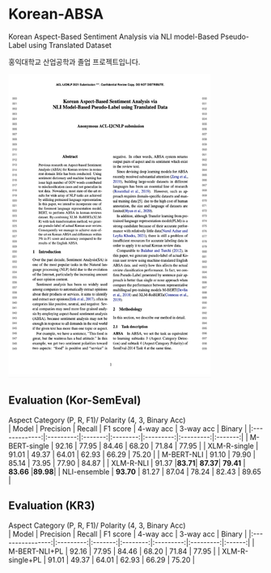 # Korean-ABSA
Korean Aspect-Based Sentiment Analysis via NLI model-Based Pseudo-Label using Translated Dataset

홍익대학교 산업공학과 졸업 프로젝트입니다.

<img src="image/abstract.png" width="400" height="600">


## Evaluation (Kor-SemEval)
Aspect Category (P, R, F1)/ Polarity (4, 3, Binary Acc)      
| Model         | Precision |  Recall | F1 score | 4-way acc | 3-way acc | Binary  |
|:-------------:|:---------:|:-------:|:--------:|:---------:|:---------:|:-------:|
| M-BERT-single |   92.16   |  77.95  |   84.46  |   68.20   |   71.84   |  77.95  |
| XLM-R-single  |   91.01   |  49.37  |   64.01  |   62.93   |   66.29   |  75.20  | 
| M-BERT-NLI    |   91.10   |  79.90  |   85.14  |   73.95   |   77.90   |  84.87  | 
| XLM-R-NLI     |   91.37   |**83.71**| **87.37**| **79.41** | **83.66** |**89.98**|
| NLI-ensemble  | **93.70** |  81.27  |   87.04  |   78.24   |   82.43   |  89.65  |

## Evaluation (KR3)
Aspect Category (P, R, F1)/ Polarity (4, 3, Binary Acc)  
| Model            | Precision |  Recall | F1 score | 4-way acc | 3-way acc | Binary |
|:----------------:|:---------:|:-------:|:--------:|:---------:|:---------:|:------:|
| M-BERT-NLI+PL    |   92.16   |  77.95  |   84.46  |   68.20   |   71.84   |  77.95 |
| XLM-R-single+PL  |   91.01   |  49.37  |   64.01  |   62.93   |   66.29   |  75.20 | 
